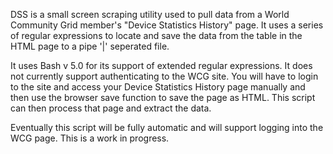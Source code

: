 DSS is a small screen scraping utility used to pull data from a World Community Grid
member's "Device Statistics History" page.  It uses a series of regular expressions to 
locate and save the data from the table in the HTML page to a pipe '|' seperated file. 

It uses Bash v 5.0 for its support of extended regular expressions.  It does not currently
support authenticating to the WCG site.  You will have to login to the site and access
your Device Statistics History page manually and then use the browser save function to
save the page as HTML.  This script can then process that page and extract the data. 

Eventually this script will be fully automatic and will support logging into the WCG
page. This is a work in progress.
